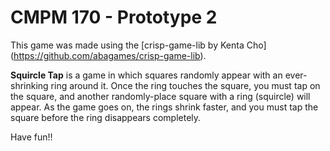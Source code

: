 # CMPM 170 - Prototype 2

This game was made using the [crisp-game-lib by Kenta Cho] (https://github.com/abagames/crisp-game-lib).

**Squircle Tap** is a game in which squares randomly appear with an ever-shrinking ring around it. Once the ring touches the square, you must tap on the square, and another randomly-place square with a ring (squircle) will appear. As the game goes on, the rings shrink faster, and you must tap the square before the ring disappears completely.

Have fun!!
